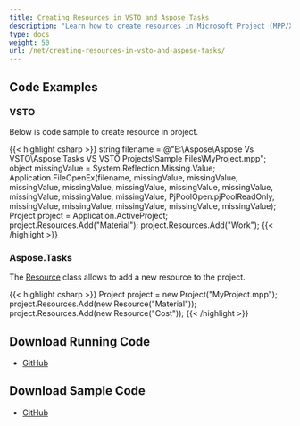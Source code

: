 ```yaml
---
title: Creating Resources in VSTO and Aspose.Tasks
description: "Learn how to create resources in Microsoft Project (MPP/XML) files using Aspose.Tasks for .NET in comparison with VSTO."
type: docs
weight: 50
url: /net/creating-resources-in-vsto-and-aspose-tasks/
---
```


## **Code Examples**

### **VSTO**
Below is code sample to create resource in project.

{{< highlight csharp >}}
string filename = @"E:\Aspose\Aspose Vs VSTO\Aspose.Tasks VS VSTO Projects\Sample Files\MyProject.mpp";
object missingValue = System.Reflection.Missing.Value;
Application.FileOpenEx(filename,
    missingValue, missingValue, missingValue, missingValue,
    missingValue, missingValue, missingValue, missingValue,
    missingValue, missingValue, PjPoolOpen.pjPoolReadOnly,
    missingValue, missingValue, missingValue, missingValue,
    missingValue);
Project project = Application.ActiveProject;
project.Resources.Add("Material");
project.Resources.Add("Work");
{{< /highlight >}}

### **Aspose.Tasks**
The [Resource](https://apireference.aspose.com/tasks/net/aspose.tasks/resource) class allows to add a new resource to the project.

{{< highlight csharp >}}
Project project = new Project("MyProject.mpp");
project.Resources.Add(new Resource("Material"));
project.Resources.Add(new Resource("Cost"));
{{< /highlight >}}

## **Download Running Code**
- [GitHub](https://github.com/aspose-tasks/Aspose.Tasks-for-.NET/tree/master/Plugins/Aspose.Tasks%20Vs%20VSTO/Code%20Comparison/Creating%20Resources)
## **Download Sample Code**
- [GitHub](https://github.com/aspose-tasks/Aspose.Tasks-for-.NET/releases/tag/AsposeTaskNETVsVSTOProjectv1.1)
